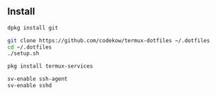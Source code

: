 ## Install
```sh
dpkg install git

git clone https://github.com/codekow/termux-dotfiles ~/.dotfiles
cd ~/.dotfiles
./setup.sh
```

```sh
pkg install termux-services

sv-enable ssh-agent
sv-enable sshd
```
